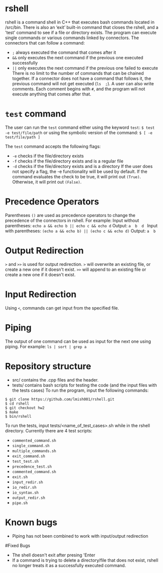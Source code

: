 # rshell
rshell is a command shell in C++ that executes bash commands located in /src/bin. There is also an ‘exit’ built-in command that closes the rshell, and a 'test' command to see if a file or directory exists.
The program can execute single commands or various commands linked by connectors. The connectors that can follow a command:
-	`;`	always executed the command that comes after it	
-	`&&`	only executes the next command if the previous one executed successfully
-	`||`	only executes the next command if the previous one failed to execute
There is no limit to the number of commands that can be chained together.  If a connector does not have a command that follows it, the previous command will not get executed (`ls  ;`).
A user can also write comments. Each comment begins with `#`, and the program will not execute anything that comes after that.

# `test` command
The user can run the `test` command either using the keyword `test`:
`$ test -e test/file/path`
or using the symbolic version of the command:
`$ [ -e test/file/path ]`

The `test` command accepts the following flags:
- `-e` checks if the file/directory exists
- `-f` checks if the file/directory exists and is a regular file
- `-d` checks if the file/directory exists and is a directory
If the user does not specify a flag, the -e functionality will be used by default. If the command evaluates the check to be true, it will print out `(True)`. Otherwise, it will print out `(False)`.

# Precedence Operators
Parentheses `()` are used as precedence operators to change the precedence of the connectors in rshell. For example:
Input without parentheses: `echo a && echo b || echo c && echo d` 
Output: `a  b  d `
Input with parentheses: `(echo a && echo b) || (echo c && echo d)` 
Output: `a  b`

# Output Redirection
`>` and `>>` is used for output redirection. `>` will overwrite an existing file, or create a new one if it doesn't exist. `>>` will append to an existing file or create a new one if it doesn't exist.

# Input Redirection
Using `<`, commands can get input from the specified file.

# Piping
The output of one command can be used as input for the next one using piping. For example:
`ls | sort | grep a`


# Repository structure
-	src/ contains the .cpp files and the header. 
-	tests/ contains bash scripts for testing the code (and the input files with the tests cases)
To run the program, input the following commands:
```
$ git clone https://github.com/lmish001/rshell.git
$ cd rshell
$ git checkout hw2
$ make
$ bin/rshell
```

To run the tests, input tests/<name_of_test_cases>.sh while in the rshell directory. Currently there are 4 test scripts:
- `commented_command.sh`
- `single_command.sh`
- `multiple_commands.sh`
- `exit_command.sh`
- `test_test.sh`
- `precedence_test.sh`
- `commented_command.sh`
- `exit.sh`
- `input_redir.sh`
- `io_redir.sh`
- `io_syntax.sh`
- `output_redir.sh`
- `pipe.sh`

# Known bugs
- Piping has not been combined to work with input/output redirection 

#Fixed Bugs
- The shell doesn't exit after presing 'Enter
- If a command is trying to delete a directory/file that does not exist, rshell no longer treats it as a successfully executed command.
